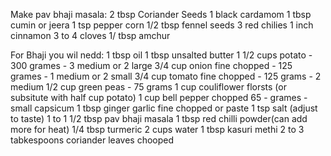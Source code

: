 Make pav bhaji masala:
2 tbsp Coriander Seeds
1 black cardamom
1 tbsp cumin or jeera
1 tsp pepper corn
1/2 tbsp fennel seeds
3 red chilies
1 inch cinnamon
3 to 4 cloves
1/ tbsp amchur

For Bhaji you wil nedd:
1 tbsp oil
1 tbsp unsalted butter
1 1/2 cups potato - 300 grames - 3 medium or 2 large
3/4 cup onion fine chopped - 125 grames - 1 medium or 2 small
3/4 cup tomato fine chopped - 125 grams - 2 medium
1/2 cup green peas - 75 grams
1 cup couliflower florsts (or subsitute with half cup potato)
1 cup bell pepper chopped 65 - grames - small capsicum
1 tbsp ginger garlic fine chopped or paste
1 tsp salt (adjust to taste)
1 to 1 1/2 tbsp pav bhaji masala
1 tbsp red chilli powder(can add more for heat)
1/4 tbsp turmeric
2 cups water
1 tbsp kasuri methi
2 to 3 tabkespoons coriander leaves chooped